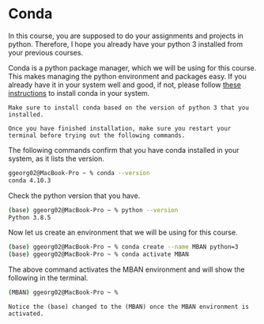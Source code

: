 # Conda

In this course, you are supposed to do your assignments and projects in python. Therefore, I hope you already have your python 3 installed from your previous courses. 

Conda is a python package manager, which we will be using for this course. This makes managing the python environment and packages easy. If you already have it in your system well and good, if not, please follow [these instructions](https://docs.conda.io/projects/conda/en/latest/user-guide/install/index.html#regular-installation) to install conda in your system. 

```{note}
Make sure to install conda based on the version of python 3 that you installed.
```
```{attention}
Once you have finished installation, make sure you restart your terminal before trying out the following commands.
```

The following commands confirm that you have conda installed in your system, as it lists the version.

```bash
ggeorg02@MacBook-Pro ~ % conda --version
conda 4.10.3 
```
Check the python version that you have. 

```bash
(base) ggeorg02@MacBook-Pro ~ % python --version        
Python 3.8.5
```

Now let us create an environment that we will be using for this course.

```bash
(base) ggeorg02@MacBook-Pro ~ % conda create --name MBAN python=3
(base) ggeorg02@MacBook-Pro ~ % conda activate MBAN
```

The above command activates the MBAN environment and will show the following in the terminal. 

```bash
(MBAN) ggeorg02@MacBook-Pro ~ %
```

```{note}
Notice the (base) changed to the (MBAN) once the MBAN environment is activated. 
```

